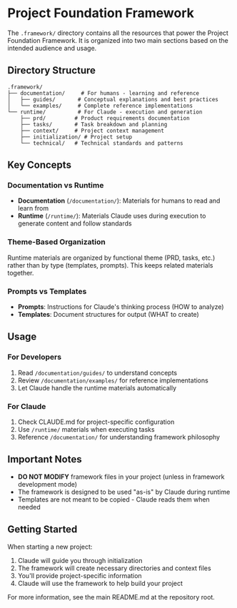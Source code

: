 # Project Foundation Framework

The `.framework/` directory contains all the resources that power the Project Foundation Framework. It is organized into two main sections based on the intended audience and usage.

## Directory Structure

```
.framework/
├── documentation/     # For humans - learning and reference
│   ├── guides/       # Conceptual explanations and best practices
│   └── examples/     # Complete reference implementations
└── runtime/          # For Claude - execution and generation
    ├── prd/         # Product requirements documentation
    ├── tasks/       # Task breakdown and planning
    ├── context/     # Project context management
    ├── initialization/ # Project setup
    └── technical/   # Technical standards and patterns
```

## Key Concepts

### Documentation vs Runtime
- **Documentation** (`/documentation/`): Materials for humans to read and learn from
- **Runtime** (`/runtime/`): Materials Claude uses during execution to generate content and follow standards

### Theme-Based Organization
Runtime materials are organized by functional theme (PRD, tasks, etc.) rather than by type (templates, prompts). This keeps related materials together.

### Prompts vs Templates
- **Prompts**: Instructions for Claude's thinking process (HOW to analyze)
- **Templates**: Document structures for output (WHAT to create)

## Usage

### For Developers
1. Read `/documentation/guides/` to understand concepts
2. Review `/documentation/examples/` for reference implementations
3. Let Claude handle the runtime materials automatically

### For Claude
1. Check CLAUDE.md for project-specific configuration
2. Use `/runtime/` materials when executing tasks
3. Reference `/documentation/` for understanding framework philosophy

## Important Notes

- **DO NOT MODIFY** framework files in your project (unless in framework development mode)
- The framework is designed to be used "as-is" by Claude during runtime
- Templates are not meant to be copied - Claude reads them when needed

## Getting Started

When starting a new project:
1. Claude will guide you through initialization
2. The framework will create necessary directories and context files
3. You'll provide project-specific information
4. Claude will use the framework to help build your project

For more information, see the main README.md at the repository root.